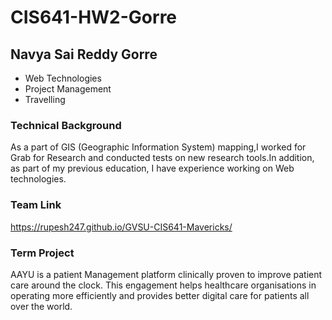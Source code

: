 # CIS641-HW2-Gorre
## Navya Sai Reddy Gorre
* Web Technologies
* Project Management
* Travelling
### Technical Background
As a part of GIS (Geographic Information System) mapping,I worked for Grab for Research and conducted tests on new research tools.In addition, as part of my previous education,   I have experience working on Web technologies.
### Team Link
https://rupesh247.github.io/GVSU-CIS641-Mavericks/
### Term Project
AAYU is a patient Management platform clinically proven to improve patient care around the clock. This engagement helps healthcare organisations in operating more efficiently and provides better digital care for patients all over the world.
